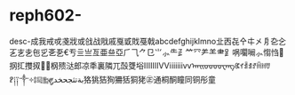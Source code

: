 # reph602-
desc-成我戒戓戔戕或戗战戙戚戛戜戝戞戟abcdefghijklmno㐀㐁㐂㐃㐄㐅㐆㐇㐈㐉㐊㐋㐌㐍㐎㐏€亐亖亗亙亜亝亞⺁⺄⺈⺋⺌⺗⺧⺪⺮⺳⺶⺷⺻⻊㖞㘚㘎⺗㥮㤘㧏㧟㩳㧐㭎㱮㳠郎凉秊裏隣兀嗀﨎﨏ⅠⅡⅢⅣⅤⅰⅱⅲⅳⅴᠠᠡᠢᠣᠤᠥᠦᠧᠨᠩꀇꀈꀉꀊꀋꀌꀍꀎꀏ༐༑༒༓༔༕༖༗༘༙بةتثجحخد狢狣狤狥狦狧狪狫㊣通桐酮瞳同铜彤童

